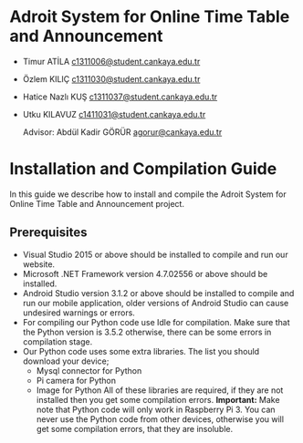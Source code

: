 # **Adroit System for Online Time Table and Announcement**
                                                                                                                                                                

* Timur ATİLA c1311006@student.cankaya.edu.tr

* Özlem KILIÇ c1311030@student.cankaya.edu.tr

* Hatice Nazlı KUŞ c1311037@student.cankaya.edu.tr

* Utku KILAVUZ c1411031@student.cankaya.edu.tr

	Advisor: Abdül Kadir GÖRÜR agorur@cankaya.edu.tr
  
# **Installation and Compilation Guide**

In this guide we describe how to install and compile the Adroit System for Online Time Table and Announcement project.

## **Prerequisites**

* Visual Studio 2015 or above should be installed to compile and run our website.
* Microsoft .NET Framework version 4.7.02556 or above should be installed.
* Android Studio version 3.1.2 or above should be installed to compile and run our mobile application, older versions of Android Studio can cause undesired warnings or errors.
* For compiling our Python code use Idle for compilation. Make sure that the Python version is 3.5.2 otherwise, there can be some errors in compilation stage.
* Our Python code uses some extra libraries. The list you should download your device;
  * Mysql connector for Python
  * Pi camera for Python
  * Image for Python
  All of these libraries are required, if they are not installed then you get some compilation errors. 
**Important:** Make note that Python code will only work in Raspberry Pi 3. You can never use the Python code from other devices, otherwise you will get some compilation errors, that they are insoluble.
